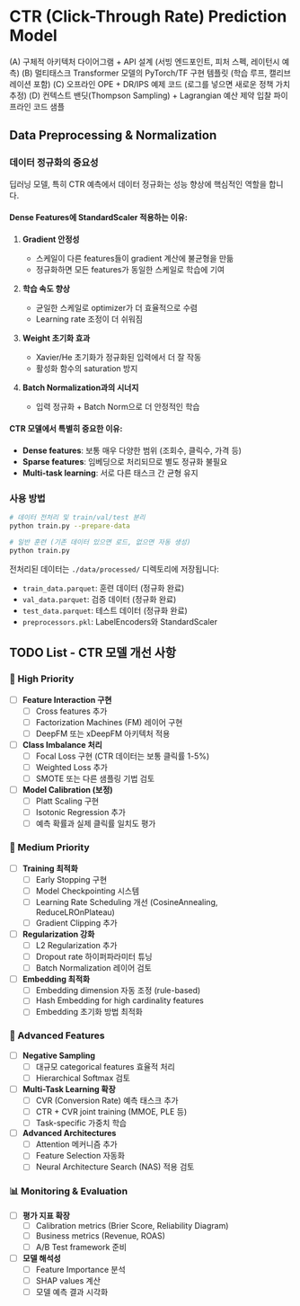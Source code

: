 # CTR (Click-Through Rate) Prediction Model

(A) 구체적 아키텍처 다이어그램 + API 설계 (서빙 엔드포인트, 피처 스펙, 레이턴시 예측)
(B) 멀티태스크 Transformer 모델의 PyTorch/TF 구현 템플릿 (학습 루프, 캘리브레이션 포함)
(C) 오프라인 OPE + DR/IPS 예제 코드 (로그를 넣으면 새로운 정책 가치 추정)
(D) 컨텍스트 밴딧(Thompson Sampling) + Lagrangian 예산 제약 입찰 파이프라인 코드 샘플

## Data Preprocessing & Normalization

### 데이터 정규화의 중요성

딥러닝 모델, 특히 CTR 예측에서 데이터 정규화는 성능 향상에 핵심적인 역할을 합니다.

#### Dense Features에 StandardScaler 적용하는 이유:

1. **Gradient 안정성**
   - 스케일이 다른 features들이 gradient 계산에 불균형을 만듦
   - 정규화하면 모든 features가 동일한 스케일로 학습에 기여

2. **학습 속도 향상**
   - 균일한 스케일로 optimizer가 더 효율적으로 수렴
   - Learning rate 조정이 더 쉬워짐

3. **Weight 초기화 효과**
   - Xavier/He 초기화가 정규화된 입력에서 더 잘 작동
   - 활성화 함수의 saturation 방지

4. **Batch Normalization과의 시너지**
   - 입력 정규화 + Batch Norm으로 더 안정적인 학습

#### CTR 모델에서 특별히 중요한 이유:

- **Dense features**: 보통 매우 다양한 범위 (조회수, 클릭수, 가격 등)
- **Sparse features**: 임베딩으로 처리되므로 별도 정규화 불필요
- **Multi-task learning**: 서로 다른 태스크 간 균형 유지

### 사용 방법

```bash
# 데이터 전처리 및 train/val/test 분리
python train.py --prepare-data

# 일반 훈련 (기존 데이터 있으면 로드, 없으면 자동 생성)
python train.py
```

전처리된 데이터는 `./data/processed/` 디렉토리에 저장됩니다:
- `train_data.parquet`: 훈련 데이터 (정규화 완료)
- `val_data.parquet`: 검증 데이터 (정규화 완료)
- `test_data.parquet`: 테스트 데이터 (정규화 완료)
- `preprocessors.pkl`: LabelEncoders와 StandardScaler

## TODO List - CTR 모델 개선 사항

### 🎯 High Priority

- [ ] **Feature Interaction 구현**
  - [ ] Cross features 추가
  - [ ] Factorization Machines (FM) 레이어 구현
  - [ ] DeepFM 또는 xDeepFM 아키텍처 적용

- [ ] **Class Imbalance 처리**
  - [ ] Focal Loss 구현 (CTR 데이터는 보통 클릭률 1-5%)
  - [ ] Weighted Loss 추가
  - [ ] SMOTE 또는 다른 샘플링 기법 검토

- [ ] **Model Calibration (보정)**
  - [ ] Platt Scaling 구현
  - [ ] Isotonic Regression 추가
  - [ ] 예측 확률과 실제 클릭률 일치도 평가

### 🔧 Medium Priority

- [ ] **Training 최적화**
  - [ ] Early Stopping 구현
  - [ ] Model Checkpointing 시스템
  - [ ] Learning Rate Scheduling 개선 (CosineAnnealing, ReduceLROnPlateau)
  - [ ] Gradient Clipping 추가

- [ ] **Regularization 강화**
  - [ ] L2 Regularization 추가
  - [ ] Dropout rate 하이퍼파라미터 튜닝
  - [ ] Batch Normalization 레이어 검토

- [ ] **Embedding 최적화**
  - [ ] Embedding dimension 자동 조정 (rule-based)
  - [ ] Hash Embedding for high cardinality features
  - [ ] Embedding 초기화 방법 최적화

### 🚀 Advanced Features

- [ ] **Negative Sampling**
  - [ ] 대규모 categorical features 효율적 처리
  - [ ] Hierarchical Softmax 검토

- [ ] **Multi-Task Learning 확장**
  - [ ] CVR (Conversion Rate) 예측 태스크 추가
  - [ ] CTR + CVR joint training (MMOE, PLE 등)
  - [ ] Task-specific 가중치 학습

- [ ] **Advanced Architectures**
  - [ ] Attention 메커니즘 추가
  - [ ] Feature Selection 자동화
  - [ ] Neural Architecture Search (NAS) 적용 검토

### 📊 Monitoring & Evaluation

- [ ] **평가 지표 확장**
  - [ ] Calibration metrics (Brier Score, Reliability Diagram)
  - [ ] Business metrics (Revenue, ROAS)
  - [ ] A/B Test framework 준비

- [ ] **모델 해석성**
  - [ ] Feature Importance 분석
  - [ ] SHAP values 계산
  - [ ] 모델 예측 결과 시각화
